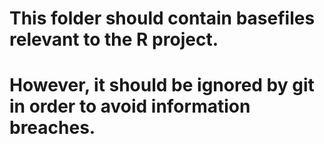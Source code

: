 # This folder should contain basefiles relevant to the R project. 
# However, it should be ignored by git in order to avoid information breaches.